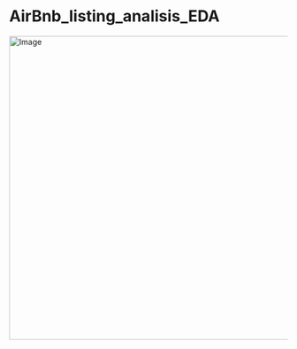 # AirBnb_listing_analisis_EDA
<img src="https://www.brandinginasia.com/wp-content/uploads/2017/04/sddefault-8.jpg" alt="Image" width="1100" height="550">
